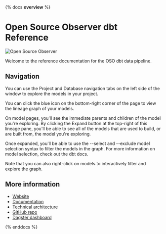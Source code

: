 {% docs __overview__ %}

# Open Source Observer dbt Reference

![Open Source Observer](https://avatars.githubusercontent.com/u/145079657?s=200&v=4)

Welcome to the reference documentation for the
OSO dbt data pipeline.

## Navigation

You can use the Project and Database navigation tabs on the left side of the window to explore the models in your project.

You can click the blue icon on the bottom-right corner of the page to view the lineage graph of your models.

On model pages, you'll see the immediate parents and children of the model you're exploring. By clicking the Expand button at the top-right of this lineage pane, you'll be able to see all of the models that are used to build, or are built from, the model you're exploring.

Once expanded, you'll be able to use the --select and --exclude model selection syntax to filter the models in the graph. For more information on model selection, check out the dbt docs.

Note that you can also right-click on models to interactively filter and explore the graph.

## More information

- [Website](https://www.opensource.observer/)
- [Documentation](https://docs.opensource.observer/)
- [Technical architecture](https://docs.opensource.observer/docs/references/architecture)
- [GitHub repo](https://github.com/opensource-observer/oso)
- [Dagster dashboard](https://dagster.opensource.observer/)

{% enddocs %}
